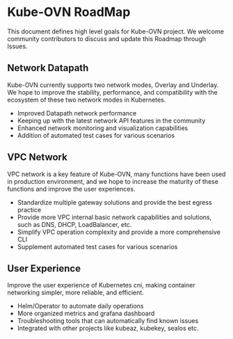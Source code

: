 # Kube-OVN RoadMap

This document defines high level goals for Kube-OVN project. We welcome community contributors to discuss and update this Roadmap through Issues.

## Network Datapath

Kube-OVN currently supports two network modes, Overlay and Underlay. We hope to improve the stability, performance, and compatibility with the ecosystem of these two network modes in Kubernetes.

- Improved Datapath network performance
- Keeping up with the latest network API features in the community
- Enhanced network monitoring and visualization capabilities
- Addition of automated test cases for various scenarios

## VPC Network

VPC network is a key feature of Kube-OVN, many functions have been used in production environment, and we hope to increase the maturity of these functions and improve the user experiences.

- Standardize multiple gateway solutions and provide the best egress practice
- Provide more VPC internal basic network capabilities and solutions, such as DNS, DHCP, LoadBalancer, etc.
- Simplify VPC operation complexity and provide a more comprehensive CLI
- Supplement automated test cases for various scenarios

## User Experience

Improve the user experience of Kubernetes cni, making container networking simpler, more reliable, and efficient.

- Helm/Operator to automate daily operations
- More organized metrics and grafana dashboard
- Troubleshooting tools that can automatically find known issues
- Integrated with other projects like kubeaz, kubekey, sealos etc.
